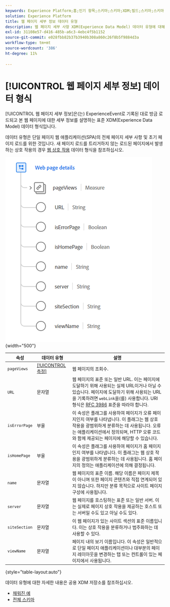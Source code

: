 ```yaml
---
keywords: Experience Platform;홈;인기 항목;스키마;스키마;XDM;필드;스키마;스키마;웹 페이지 세부 정보;데이터 유형;데이터 유형;데이터 유형;웹 페이지
solution: Experience Platform
title: 웹 페이지 세부 정보 데이터 유형
description: 웹 페이지 세부 사항 XDM(Experience Data Model) 데이터 유형에 대해 알아봅니다.
exl-id: 31108e57-d416-485b-a6c3-4ebc4f5b1152
source-git-commit: e028fbb82b37b3940b308a860c26f8b5f9884d3a
workflow-type: tm+mt
source-wordcount: '386'
ht-degree: 11%

---
```


# [!UICONTROL 웹 페이지 세부 정보] 데이터 형식

[!UICONTROL 웹 페이지 세부 정보]은(는) ExperienceEvent로 기록된 대로 방금 로드되고 본 웹 페이지에 대한 세부 정보를 설명하는 표준 XDM(Experience Data Model) 데이터 형식입니다.

데이터 유형은 단일 페이지 웹 애플리케이션(SPA)의 전체 페이지 세부 사항 및 초기 페이지 로드를 위한 것입니다. 새 페이지 로드를 트리거하지 않는 로드된 페이지에서 발생하는 상호 작용의 경우 [웹 상호 작용](./web-interaction.md) 데이터 형식을 참조하십시오.

![웹 페이지 세부 정보](../images/data-types/web-page-details.PNG){width="500"}

| 속성 | 데이터 유형 | 설명 |
| --- | --- | --- |
| `pageViews` | [[!UICONTROL 측정]](./measure.md) | 웹 페이지의 조회수. |
| `URL` | 문자열 | 웹 페이지의 표준 또는 일반 URL. 이는 페이지에 도달하기 위해 사용되는 실제 URL이거나 아닐 수 있습니다. 페이지에 도달하기 위해 사용되는 URL을 기록하려면 `webLink`을(를) 사용합니다. URI 형식은 [RFC 3986](https://tools.ietf.org/html/rfc3986) 표준을 따라야 합니다. |
| `isErrorPage` | 부울 | 이 속성은 플래그를 사용하여 페이지가 오류 페이지인지 여부를 나타냅니다. 이 플래그는 웹 상호 작용을 광범위하게 분류하는 데 사용됩니다. 오류는 애플리케이션에서 정의되며, HTTP 오류 코드와 함께 제공되는 페이지에 해당할 수 있습니다. |
| `isHomePage` | 부울 | 이 속성은 플래그를 사용하여 페이지가 홈 페이지인지 여부를 나타냅니다. 이 플래그는 웹 상호 작용을 광범위하게 분류하는 데 사용됩니다. 홈 페이지의 정의는 애플리케이션에 의해 결정됩니다. |
| `name` | 문자열 | 웹 페이지의 표준 이름. 해당 이름은 페이지 제목이 아니며 또한 페이지 콘텐츠와 직접 연계되어 있지 않습니다. 하지만 분류 목적으로 사이트 페이지 구성에 사용됩니다. |
| `server` | 문자열 | 웹 페이지를 호스팅하는 표준 또는 일반 서버. 이는 실제로 페이지 상호 작용을 제공하는 호스트 또는 서버일 수도 있고 아닐 수도 있다. |
| `siteSection` | 문자열 | 이 웹 페이지가 있는 사이트 섹션의 표준 이름입니다. 이는 상호 작용을 분류하거나 범주화하는 데 사용할 수 있다. |
| `viewName` | 문자열 | 페이지 내의 보기 이름입니다. 이 속성은 일반적으로 단일 페이지 애플리케이션이나 대부분의 페이지 레이아웃을 변경하는 탭 또는 컨트롤이 있는 페이지에서 사용됩니다. |

{style="table-layout:auto"}

데이터 유형에 대한 자세한 내용은 공용 XDM 저장소를 참조하십시오.

* [채워진 예](https://github.com/adobe/xdm/blob/master/components/datatypes/deprecated/webpagedetails.example.2.json)
* [전체 스키마](https://github.com/adobe/xdm/blob/master/components/datatypes/deprecated/webpagedetails.schema.json)
